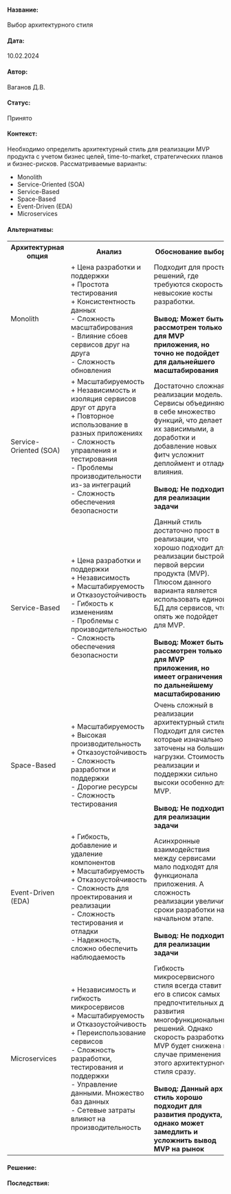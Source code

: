#### Название: 
Выбор архитектурного стиля

#### Дата:
10.02.2024

#### Автор:
Ваганов Д.В.

#### Статус:
Принято

#### Контекст:
Необходимо определить архитектурный стиль для реализации MVP продукта с учетом бизнес целей, time-to-market, стратегических планов и бизнес-рисков. 
Рассматриваемые варианты: 
- Monolith
- Service-Oriented (SOA)
- Service-Based
- Space-Based
- Event-Driven (EDA)
- Microservices

#### Альтернативы:

<table>
    <tr>
        <th>Архитектурная опция</th>
        <th>Анализ</th>
        <th>Обоснование выбора</th>
    </tr>
    <tr>
        <td>Monolith</td>
        <td>+ Цена разработки и поддержки </br>
+ Простота тестирования </br>
+ Консистентность данных </br>
- Сложность масштабирования </br>
- Влияние сбоев сервисов друг на друга </br>
- Сложность обновления</td>
        <td>Подходит для простых решений, где требуются скорость и невысокие косты разработки.  </br> </br>
<b>Вывод: Может быть рассмотрен только для MVP приложения, но точно не подойдет для дальнейшего масштабирования</b></td>
    </tr>
    <tr>
        <td>Service-Oriented (SOA)</td>
        <td>+ Масштабируемость </br>
+ Независимость и изоляция сервисов друг от друга </br>
+ Повторное использование в разных приложениях </br>
- Сложность управления и тестирования </br>
- Проблемы производительности из-за интеграций </br>
- Сложность обеспечения безопасности</td>
        <td>Достаточно сложная в реализации модель. Сервисы объединяют в себе множество функций, что делает их зависимыми, а доработки и добавление новых фитч усложнит деплоймент и отладку влияния.  </br> </br>
<b>Вывод: Не подходит для реализации задачи </b></td>
    </tr>
    <tr>
        <td>Service-Based</td>
        <td>+ Цена разработки и поддержки </br>
+ Независимость </br>
+ Масштабируемость и Отказоустойчивость </br>
- Гибкость к изменениям  </br>
- Проблемы с производительностью </br>
- Сложность обеспечения безопасности</td>
        <td>Данный стиль достаточно прост в реализации, что хорошо подходит для реализации быстрой первой версии продукта (MVP). Плюсом данного варианта является использовать единой БД для сервисов, что опять же подойдет для MVP. </br> </br>
<b>Вывод: Может быть рассмотрен только для MVP приложения, но имеет ограничения по дальнейшему масштабированию</b></td>
    </tr>
    <tr>
        <td>Space-Based</td>
        <td>+ Масштабируемость  </br>
+ Высокая производительность </br>
+ Отказоустойчивость </br>
- Сложность разработки и поддержки </br>
- Дорогие ресурсы  </br>
- Сложность тестирования</td>
        <td>Очень сложный в реализации архитектурный стиль. Подходит для систем, которые изначально заточены на большие нагрузки. Стоимость реализации и поддержки сильно высоки особенно для MVP. </br> </br>
<b>Вывод: Не подходит для реализации задачи</b> </td>
    </tr>
    <tr>
        <td>Event-Driven (EDA)</td>
        <td>+ Гибкость, добавление и удаление компонентов </br>
+ Масштабируемость  </br>
+ Отказоустойчивость </br>
- Сложность для проектирования и реализации </br>
- Сложность тестирования и отладки </br>
- Надежность, сложно обеспечить наблюдаемость</td>
        <td>Асинхронные взаимодействия между сервисами мало подходят для функционала приложения. А сложность реализации увеличит сроки разработки на начальном этапе.   </br> </br>
<b>Вывод: Не подходит для реализации задачи </b></td>
    </tr>
    <tr>
        <td>Microservices</td>
        <td>+ Независимость и гибкость микросервисов </br>
+ Масштабируемость и Отказоустойчивость </br>
+ Переиспользование сервисов </br>
- Сложность разработки, тестирования и поддержки </br>
- Управление данными. Множество баз данных </br>
- Сетевые затраты влияют на производительность</td>
        <td>Гибкость микросервисного стиля всегда ставит его в список самых предпочтительных для развития многофункциональных решений. Однако скорость разработки MVP будет снижена в случае применения этого архитектурного стиля сразу. </br> </br>
<b>Вывод: Данный арх-стиль хорошо подходит для развития продукта, однако может замедлить и усложнить вывод MVP на рынок</b> </td>
    </tr>
</table>


#### Решение:

#### Последствия:

